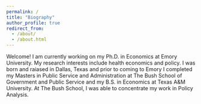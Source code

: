 ```yaml
---
permalink: /
title: "Biography"
author_profile: true
redirect_from: 
  - /about/
  - /about.html
---
```

Welcome! I am currently working on my Ph.D. in Economics at Emory University. My research interests include health economics and policy. I was born and raiased in Dallas, Texas and prior to coming to Emory I completed my Masters in Public Service and Administration at The Bush School of Government and Public Service and my B.S. in Economics at Texas A&M University. At The Bush School, I was able to concentrate my work in Policy Analysis. 
